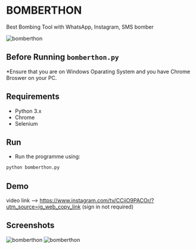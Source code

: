 # BOMBERTHON
Best Bombing Tool with WhatsApp, Instagram, SMS bomber


<a><img src="https://github.com/b31ngD3v/bomberthon/blob/master/screenshots/Capture1.PNG?raw=true" alt="bomberthon"/></a>

## Before Running `bomberthon.py`

*Ensure that you are on Windows Oparating System and you have Chrome Broswer on your PC.

## Requirements
 
*  Python 3.x
* Chrome 
* Selenium


## Run

* Run the programme using:

```bash
python bomberthon.py
```

## Demo

video link --> https://www.instagram.com/tv/CCiiO9PACOr/?utm_source=ig_web_copy_link (sign in not required)


## Screenshots

<a><img src="https://github.com/b31ngD3v/bomberthon/blob/master/screenshots/Capture.PNG?raw=true" alt="bomberthon"/></a>
<a><img src="https://github.com/b31ngD3v/bomberthon/blob/master/screenshots/Capture1.PNG?raw=true" alt="bomberthon"/></a>

